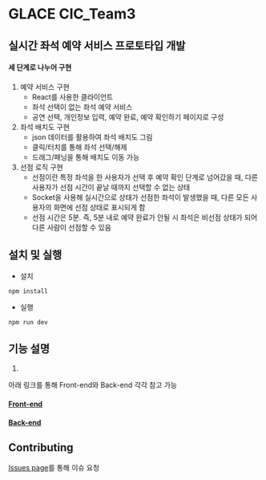 # GLACE CIC_Team3
## 실시간 좌석 예약 서비스 프로토타입 개발

#### 세 단계로 나누어 구현
  1. 예약 서비스 구현
      * React를 사용한 클라이언트
      * 좌석 선택이 없는 좌석 예약 서비스
      * 공연 선택, 개인정보 입력, 예약 완료, 예약 확인하기 페이지로 구성
  2. 좌석 배치도 구현
      * json 데이터를 활용하여 좌석 배치도 그림
      * 클릭/터치를 통해 좌석 선택/해제
      * 드래그/패닝을 통해 배치도 이동 가능
  3. 선점 로직 구현
      * 선점이란 특정 좌석을 한 사용자가 선택 후 예약 확인 단계로 넘어갔을 때, 다른 사용자가 선점 시간이 끝날 때까지 선택할 수 없는 상태
      * Socket을 사용해 실시간으로 상태가 선점한 좌석이 발생했을 때, 다른 모든 사용자의 화면에 선점 상태로 표시되게 함
      * 선점 시간은 5분. 즉, 5분 내로 예약 완료가 안될 시 좌석은 비선점 상태가 되어 다른 사람이 선점할 수 있음

## 설치 및 실행
* 설치
```
npm install
```
* 실행
```
npm run dev
```
## 기능 설명
1. 

아래 링크를 통해 Front-end와 Back-end 각각 참고 가능
#### [Front-end](https://github.com/yimjisu/GLACE_Team3/blob/main/app/README.md)
#### [Back-end](https://github.com/yimjisu/GLACE_Team3/blob/main/server/README.md)


## Contributing
[Issues page](https://github.com/yimjisu/GLACE_Team3/issues)를 통해 이슈 요청
